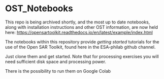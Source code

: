 # OST_Notebooks

This repo is being archived shortly, and the most up to date notebooks, along with installation instructions and other OST information, are now held here: https://opensartoolkit.readthedocs.io/en/latest/example/index.html 

The notebooks within this repository provide *getting started* tutorials for the use of the Open SAR Toolkit, found here in the ESA-philab github channel.

Just clone them and get started. Note that for processing exercises you will need sufficient disk space and processing power.

There is the possibility to run them on Google Colab 
